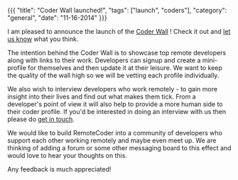 {{{
  "title": "Coder Wall launched!",
  "tags": ["launch", "coders"],
  "category": "general",
  "date": "11-16-2014"
}}}

I am pleased to announce the launch of the [Coder Wall](/coders) ! Check it out and [let us know](https://twitter.com/remotecoder) what you think.

The intention behind the Coder Wall is to showcase top remote developers along with links to their work. Developers can signup and create a mini-profile for themselves and then update it at their leisure. We want to keep the quality of the wall high so we will be vetting each profile individually. 

We also wish to interview developers who work remotely - to gain more insight into their lives and find out what makes them tick. From a developer's point of view it will also help to provide a more human side to their coder profile. If 
you'd be interested in doing an interview with us then please do [get in touch](https://twitter.com/remotecoder).

We would like to build RemoteCoder into a community of developers who support each other working remotely and maybe even meet up. We are thinking of adding a forum or some other messaging board to this effect and would love to hear your thoughts on this. 

Any feedback is much appreciated!

